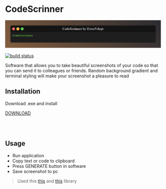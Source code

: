 # CodeScrinner
![Head](https://github.com/ErrorVdept/CodeScrinner/blob/main/Image.png)

<a href="https://circleci.com/gh/badges/shields/tree/master">
        <img src="https://img.shields.io/circleci/project/github/badges/shields/master" alt="build status"></a>
        
Software that allows you to take beautiful screenshots of your code so that you can send it to colleagues or friends.
Random background gradient and terminal styling will make your screenshot a pleasure to read

## Installation

Download .exe and install

[DOWNLOAD](https://github.com/ErrorVdept/CodeScrinner/releases/download/1.0/CodeScrinner.zip)

</div>

<br>
<br>




## Usage

- Run application
- Copy text or code to clipboard
- Press GENERATE button in software
- Save screenshot to pc


> Used this  [this](https://github.com/andrei-m-code/net-core-html-to-image) and  [this](https://github.com/hardcodet/wpf-notifyicon) library


